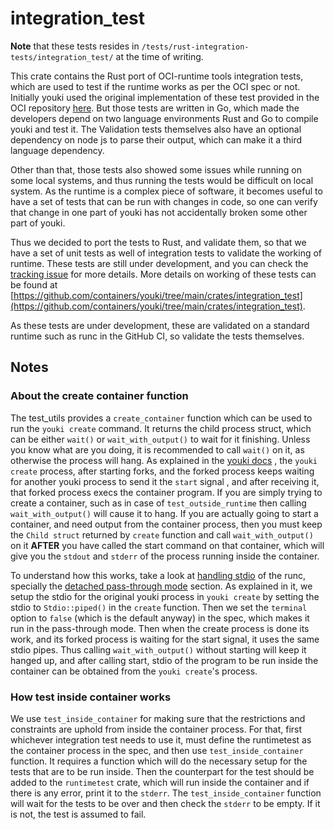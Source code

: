 # integration_test

**Note** that these tests resides in `/tests/rust-integration-tests/integration_test/` at the time of writing.

This crate contains the Rust port of OCI-runtime tools integration tests, which are used to test if the runtime works as per the OCI spec or not. Initially youki used the original implementation of these test provided in the OCI repository [here](https://github.com/opencontainers/runtime-tools/tree/master/validation). But those tests are written in Go, which made the developers depend on two language environments Rust and Go to compile youki and test it. The Validation tests themselves also have an optional dependency on node js to parse their output, which can make it a third language dependency.

Other than that, those tests also showed some issues while running on some local systems, and thus running the tests would be difficult on local system. As the runtime is a complex piece of software, it becomes useful to have a set of tests that can be run with changes in code, so one can verify that change in one part of youki has not accidentally broken some other part of youki.

Thus we decided to port the tests to Rust, and validate them, so that we have a set of unit tests as well of integration tests to validate the working of runtime. These tests are still under development, and you can check the [tracking issue](https://github.com/containers/youki/issues/361) for more details. More details on working of these tests can be found at [https://github.com/containers/youki/tree/main/crates/integration_test](https://github.com/containers/youki/tree/main/crates/integration_test).

As these tests are under development, these are validated on a standard runtime such as runc in the GitHub CI, so validate the tests themselves.

## Notes

### About the create container function

The test_utils provides a `create_container` function which can be used to run the `youki create` command. It returns the child process struct, which can be either `wait()` or `wait_with_output()` to wait for it finishing. Unless you know what are you doing, it is recommended to call `wait()` on it, as otherwise the process will hang. As explained in the [youki docs](../youki.md) , the `youki create` process, after starting forks, and the forked process keeps waiting for another youki process to send it the `start` signal , and after receiving it, that forked process execs the container program. If you are simply trying to create a container, such as in case of `test_outside_runtime` then calling `wait_with_output()` will cause it to hang. If you are actually going to start a container, and need output from the container process, then you must keep the `Child struct` returned by `create` function and call `wait_with_output()` on it **AFTER** you have called the start command on that container, which will give you the `stdout` and `stderr` of the process running inside the container.

To understand how this works, take a look at [handling stdio](https://github.com/opencontainers/runc/blob/master/docs/terminals.md) of the runc, specially the [detached pass-through mode](https://github.com/opencontainers/runc/blob/master/docs/terminals.md#detached-pass-through) section. As explained in it, we setup the stdio for the original youki process in `youki create` by setting the stdio to `Stdio::piped()` in the `create` function. Then we set the `terminal` option to `false` (which is the default anyway) in the spec, which makes it run in the pass-through mode. Then when the create process is done its work, and its forked process is waiting for the start signal, it uses the same stdio pipes. Thus calling `wait_with_output()` without starting will keep it hanged up, and after calling start, stdio of the program to be run inside the container can be obtained from the `youki create`'s process.

### How test inside container works

We use `test_inside_container` for making sure that the restrictions and constraints are uphold from inside the container process.
For that, first whichever integration test needs to use it, must define the runtimetest as the container process in the spec, and then use `test_inside_container` function. It requires a function which will do the necessary setup for the tests that are to be run inside. Then the counterpart for the test should be added to the `runtimetest` crate, which will run inside the container and if there is any error, print it to the `stderr`. The `test_inside_container` function will wait for the tests to be over and then check the `stderr` to be empty. If it is not, the test is assumed to fail.
